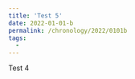 ```yaml
---
title: 'Test 5'
date: 2022-01-01-b
permalink: /chronology/2022/0101b
tags:
  - 
---
```


<p>
Test 4
</p>